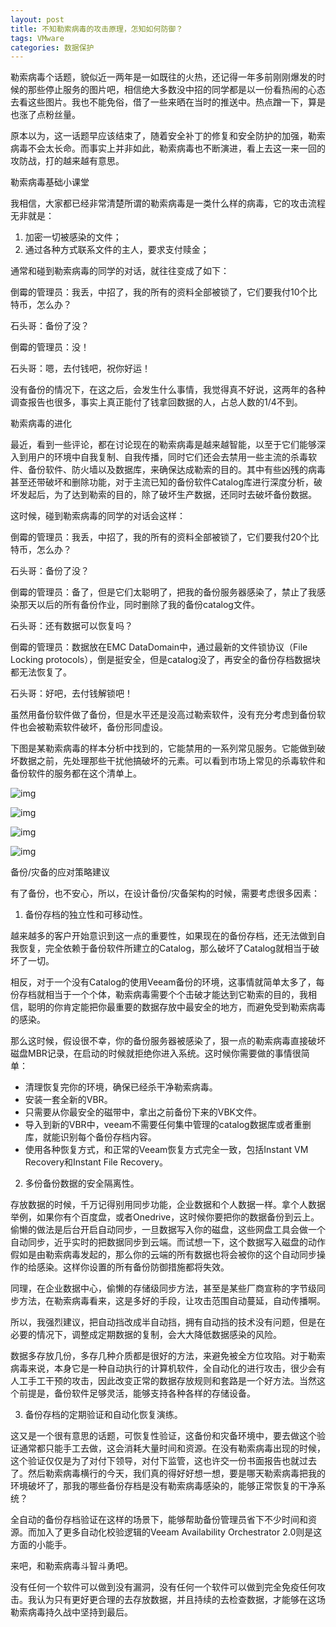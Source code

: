 ```yaml
---
layout: post
title: 不知勒索病毒的攻击原理，怎知如何防御？
tags: VMware
categories: 数据保护
---
```


勒索病毒个话题，貌似近一两年是一如既往的火热，还记得一年多前刚刚爆发的时候的那些停止服务的图片吧，相信绝大多数没中招的同学都是以一份看热闹的心态去看这些图片。我也不能免俗，借了一些来晒在当时的推送中。热点蹭一下，算是也涨了点粉丝量。

 

原本以为，这一话题早应该结束了，随着安全补丁的修复和安全防护的加强，勒索病毒不会太长命。而事实上并非如此，勒索病毒也不断演进，看上去这一来一回的攻防战，打的越来越有意思。

 

勒索病毒基础小课堂





我相信，大家都已经非常清楚所谓的勒索病毒是一类什么样的病毒，它的攻击流程无非就是：

1. 加密一切被感染的文件；
2. 通过各种方式联系文件的主人，要求支付赎金；

 

通常和碰到勒索病毒的同学的对话，就往往变成了如下：



倒霉的管理员：我丢，中招了，我的所有的资料全部被锁了，它们要我付10个比特币，怎么办？

石头哥：备份了没？

倒霉的管理员：没！

石头哥：嗯，去付钱吧，祝你好运！

 

没有备份的情况下，在这之后，会发生什么事情，我觉得真不好说，这两年的各种调查报告也很多，事实上真正能付了钱拿回数据的人，占总人数的1/4不到。

 

勒索病毒的进化





最近，看到一些评论，都在讨论现在的勒索病毒是越来越智能，以至于它们能够深入到用户的环境中自我复制、自我传播，同时它们还会去禁用一些主流的杀毒软件、备份软件、防火墙以及数据库，来确保达成勒索的目的。其中有些凶残的病毒甚至还带破坏和删除功能，对于主流已知的备份软件Catalog库进行深度分析，破坏发起后，为了达到勒索的目的，除了破坏生产数据，还同时去破坏备份数据。



这时候，碰到勒索病毒的同学的对话会这样：



倒霉的管理员：我丢，中招了，我的所有的资料全部被锁了，它们要我付20个比特币，怎么办？

石头哥：备份了没？

倒霉的管理员：备了，但是它们太聪明了，把我的备份服务器感染了，禁止了我感染那天以后的所有备份作业，同时删除了我的备份catalog文件。

石头哥：还有数据可以恢复吗？

倒霉的管理员：数据放在EMC DataDomain中，通过最新的文件锁协议（File Locking protocols），倒是挺安全，但是catalog没了，再安全的备份存档数据块都无法恢复了。

石头哥：好吧，去付钱解锁吧！

 

虽然用备份软件做了备份，但是水平还是没高过勒索软件，没有充分考虑到备份软件也会被勒索软件破坏，备份形同虚设。



下图是某勒索病毒的样本分析中找到的，它能禁用的一系列常见服务。它能做到破坏数据之前，先处理那些干扰他搞破坏的元素。可以看到市场上常见的杀毒软件和备份软件的服务都在这个清单上。

![img](https://mmbiz.qlogo.cn/mmbiz_png/FEtXyGtyIU1xTMA9iaLzVXoKicibdVr8APPLLIBuvZibribHvc0q2YicRQKuJ5ic4bBIOAaZPCibJhHk3d2Fw1Mric4UgmA/640?wx_fmt=png)   

![img](https://mmbiz.qlogo.cn/mmbiz_jpg/FEtXyGtyIU1xTMA9iaLzVXoKicibdVr8APPUTg5rN3ibc5VtdHHfjEiaV2zHBOBIiaCicK1FicHW0iaRYtj6mHScFjXdxpw/640?wx_fmt=jpeg)   

![img](https://mmbiz.qlogo.cn/mmbiz_jpg/FEtXyGtyIU1xTMA9iaLzVXoKicibdVr8APP3AgdslJMkfou3uppJPn1ND7uGYGPLzibmOUJw1ttHwBrTuIK4LllLWA/640?wx_fmt=jpeg)   

![img](https://mmbiz.qlogo.cn/mmbiz_jpg/FEtXyGtyIU1xTMA9iaLzVXoKicibdVr8APPAicQO809YgV5FvrdY9UePzHOqruMraUuHbjUeYdDDXO3akafNvs2ojg/640?wx_fmt=jpeg)   

 

备份/灾备的应对策略建议

有了备份，也不安心，所以，在设计备份/灾备架构的时候，需要考虑很多因素：

1. 备份存档的独立性和可移动性。

越来越多的客户开始意识到这一点的重要性，如果现在的备份存档，还无法做到自我恢复，完全依赖于备份软件所建立的Catalog，那么破坏了Catalog就相当于破坏了一切。



相反，对于一个没有Catalog的使用Veeam备份的环境，这事情就简单太多了，每份存档就相当于一个个体，勒索病毒需要个个击破才能达到它勒索的目的，我相信，聪明的你肯定能把你最重要的数据存放中最安全的地方，而避免受到勒索病毒的感染。



那么这时候，假设很不幸，你的备份服务器被感染了，狠一点的勒索病毒直接破坏磁盘MBR记录，在启动的时候就拒绝你进入系统。这时候你需要做的事情很简单：

- 清理恢复完你的环境，确保已经杀干净勒索病毒。
- 安装一套全新的VBR。
- 只需要从你最安全的磁带中，拿出之前备份下来的VBK文件。
- 导入到新的VBR中，veeam不需要任何集中管理的catalog数据库或者重删库，就能识别每个备份存档内容。
- 使用各种恢复方式，和正常的Veeam恢复方式完全一致，包括Instant VM Recovery和Instant File Recovery。

2. 多份备份数据的安全隔离性。

存放数据的时候，千万记得别用同步功能，企业数据和个人数据一样。拿个人数据举例，如果你有个百度盘，或者Onedrive，这时候你要把你的数据备份到云上。偷懒的做法是后台开启自动同步，一旦数据写入你的磁盘，这些网盘工具会做一个自动同步，近乎实时的把数据同步到云端。而试想一下，这个数据写入磁盘的动作假如是由勒索病毒发起的，那么你的云端的所有数据也将会被你的这个自动同步操作的给感染。这样你设置的所有备份防御措施都将失效。



同理，在企业数据中心，偷懒的存储级同步方法，甚至是某些厂商宣称的字节级同步方法，在勒索病毒看来，这是多好的手段，让攻击范围自动蔓延，自动传播啊。



所以，我强烈建议，把自动挡改成半自动挡，拥有自动挡的技术没有问题，但是在必要的情况下，调整成定期数据的复制，会大大降低数据感染的风险。



数据多存放几份，多存几种介质都是很好的方法，来避免被全方位攻陷。对于勒索病毒来说，本身它是一种自动执行的计算机软件，全自动化的进行攻击，很少会有人工手工干预的攻击，因此改变正常的数据存放规则和套路是一个好方法。当然这个前提是，备份软件足够灵活，能够支持各种各样的存储设备。



3. 备份存档的定期验证和自动化恢复演练。

这又是一个很有意思的话题，可恢复性验证，这备份和灾备环境中，要去做这个验证通常都只能手工去做，这会消耗大量时间和资源。在没有勒索病毒出现的时候，这个验证仅仅是为了对付下领导，对付下监管，这也许交一份书面报告也就过去了。然后勒索病毒横行的今天，我们真的得好好想一想，要是哪天勒索病毒把我的环境破坏了，那我的哪些备份存档是没有勒索病毒感染的，能够正常恢复的干净系统？



全自动的备份存档验证在这样的场景下，能够帮助备份管理员省下不少时间和资源。而加入了更多自动化校验逻辑的Veeam Availability Orchestrator 2.0则是这方面的小能手。

 

来吧，和勒索病毒斗智斗勇吧。





没有任何一个软件可以做到没有漏洞，没有任何一个软件可以做到完全免疫任何攻击。我认为只有更好更合理的去存放数据，并且持续的去检查数据，才能够在这场勒索病毒持久战中坚持到最后。